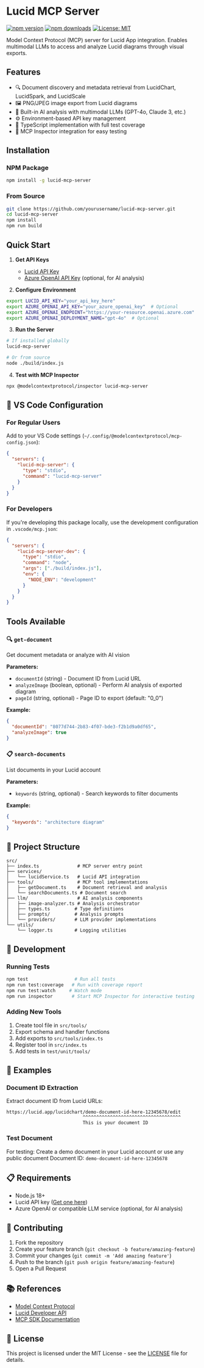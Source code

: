# Lucid MCP Server

[![npm version](https://img.shields.io/npm/v/lucid-mcp-server.svg)](https://www.npmjs.com/package/lucid-mcp-server)
[![npm downloads](https://img.shields.io/npm/dm/lucid-mcp-server.svg)](https://www.npmjs.com/package/lucid-mcp-server)
[![License: MIT](https://img.shields.io/badge/License-MIT-yellow.svg)](https://opensource.org/licenses/MIT)

Model Context Protocol (MCP) server for Lucid App integration. Enables multimodal LLMs to access and analyze Lucid diagrams through visual exports.

## Features

- 🔍 Document discovery and metadata retrieval from LucidChart, LucidSpark, and LucidScale
- 🖼️ PNG/JPEG image export from Lucid diagrams
- 🤖 Built-in AI analysis with multimodal LLMs (GPT-4o, Claude 3, etc.)
- ⚙️ Environment-based API key management
- 📝 TypeScript implementation with full test coverage
- 🔧 MCP Inspector integration for easy testing

## Installation

### NPM Package

```bash
npm install -g lucid-mcp-server
```

### From Source

```bash
git clone https://github.com/yourusername/lucid-mcp-server.git
cd lucid-mcp-server
npm install
npm run build
```

## Quick Start

1. **Get API Keys**
   - [Lucid API Key](https://developer.lucid.co/docs/api-keys)
   - [Azure OpenAI API Key](https://portal.azure.com/) (optional, for AI analysis)

2. **Configure Environment**

```bash
export LUCID_API_KEY="your_api_key_here"
export AZURE_OPENAI_API_KEY="your_azure_openai_key"  # Optional
export AZURE_OPENAI_ENDPOINT="https://your-resource.openai.azure.com"  # Optional
export AZURE_OPENAI_DEPLOYMENT_NAME="gpt-4o"  # Optional
```

3. **Run the Server**

```bash
# If installed globally
lucid-mcp-server

# Or from source
node ./build/index.js
```

4. **Test with MCP Inspector**

```bash
npx @modelcontextprotocol/inspector lucid-mcp-server
```

## 🔧 VS Code Configuration

### For Regular Users

Add to your VS Code settings (`~/.config/@modelcontextprotocol/mcp-config.json`):

```json
{
  "servers": {
    "lucid-mcp-server": {
      "type": "stdio",
      "command": "lucid-mcp-server"
    }
  }
}
```

### For Developers

If you're developing this package locally, use the development configuration in `.vscode/mcp.json`:

```json
{
  "servers": {
    "lucid-mcp-server-dev": {
      "type": "stdio", 
      "command": "node",
      "args": ["./build/index.js"],
      "env": {
        "NODE_ENV": "development"
      }
    }
  }
}
```

## Tools Available

### 🔍 `get-document`
Get document metadata or analyze with AI vision

**Parameters:**
- `documentId` (string) - Document ID from Lucid URL
- `analyzeImage` (boolean, optional) - Perform AI analysis of exported diagram  
- `pageId` (string, optional) - Page ID to export (default: "0_0")

**Example:**
```json
{
  "documentId": "8077d744-2b83-4f07-bde3-f2b1d9a0df65",
  "analyzeImage": true
}
```

### 📋 `search-documents`  
List documents in your Lucid account

**Parameters:**
- `keywords` (string, optional) - Search keywords to filter documents

**Example:**
```json
{
  "keywords": "architecture diagram"
}
```

## 📁 Project Structure

```
src/
├── index.ts              # MCP server entry point
├── services/
│   └── lucidService.ts   # Lucid API integration
├── tools/                # MCP tool implementations
│   ├── getDocument.ts    # Document retrieval and analysis
│   └── searchDocuments.ts # Document search
├── llm/                  # AI analysis components
│   ├── image-analyzer.ts # Analysis orchestrator
│   ├── types.ts         # Type definitions
│   ├── prompts/         # Analysis prompts
│   └── providers/       # LLM provider implementations
└── utils/
    └── logger.ts        # Logging utilities
```

## 🔧 Development

### Running Tests

```bash
npm test                 # Run all tests
npm run test:coverage   # Run with coverage report
npm run test:watch     # Watch mode
npm run inspector       # Start MCP Inspector for interactive testing
```

### Adding New Tools

1. Create tool file in `src/tools/`
2. Export schema and handler functions  
3. Add exports to `src/tools/index.ts`
4. Register tool in `src/index.ts`
5. Add tests in `test/unit/tools/`

## 📖 Examples

### Document ID Extraction
Extract document ID from Lucid URLs:
```
https://lucid.app/lucidchart/demo-document-id-here-12345678/edit
                            ^^^^^^^^^^^^^^^^^^^^^^^^^^^^^^^^^^^^
                            This is your document ID
```

### Test Document
For testing: Create a demo document in your Lucid account or use any public document
Document ID: `demo-document-id-here-12345678`

## 📋 Requirements

- Node.js 18+ 
- Lucid API key ([Get one here](https://developer.lucid.co/docs/api-keys))
- Azure OpenAI or compatible LLM service (optional, for AI analysis)

## 🤝 Contributing

1. Fork the repository
2. Create your feature branch (`git checkout -b feature/amazing-feature`)
3. Commit your changes (`git commit -m 'Add amazing feature'`)
4. Push to the branch (`git push origin feature/amazing-feature`)
5. Open a Pull Request

## 📚 References

- [Model Context Protocol](https://modelcontextprotocol.io/)
- [Lucid Developer API](https://developer.lucid.co/)
- [MCP SDK Documentation](https://github.com/modelcontextprotocol/sdk)

## 📄 License

This project is licensed under the MIT License - see the [LICENSE](LICENSE) file for details.
